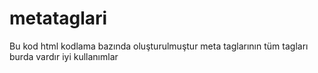 # metataglari
Bu kod html kodlama bazında oluşturulmuştur meta taglarının tüm tagları burda vardır iyi kullanımlar
